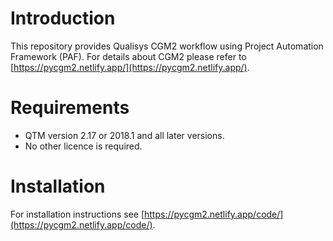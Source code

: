 # Introduction

This repository provides Qualisys CGM2 workflow using Project Automation Framework (PAF). For details about CGM2 please refer to [https://pycgm2.netlify.app/](https://pycgm2.netlify.app/).

# Requirements

- QTM version 2.17 or 2018.1 and all later versions.
- No other licence is required.

# Installation

For installation instructions see [https://pycgm2.netlify.app/code/](https://pycgm2.netlify.app/code/).
